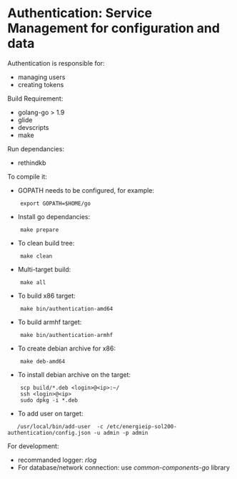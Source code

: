 Authentication: Service Management for configuration and data
=============================================================

Authentication is responsible for:
* managing users
* creating tokens

Build Requirement: 
* golang-go > 1.9
* glide
* devscripts
* make

Run dependancies:
* rethindkb

To compile it:
* GOPATH needs to be configured, for example:
```
    export GOPATH=$HOME/go
```

* Install go dependancies:
```
    make prepare
```

* To clean build tree:
```
    make clean
```

* Multi-target build:
```
    make all
```

* To build x86 target:
```
    make bin/authentication-amd64
```

* To build armhf target:
```
    make bin/authentication-armhf
```
* To create debian archive for x86:
```
    make deb-amd64
```

* To install debian archive on the target:
```
    scp build/*.deb <login>@<ip>:~/
    ssh <login>@<ip>
    sudo dpkg -i *.deb
```

* To add user on target:
```
   /usr/local/bin/add-user  -c /etc/energieip-sol200-authentication/config.json -u admin -p admin
```

For development:
* recommanded logger: *rlog*
* For database/network connection: use *common-components-go* library
